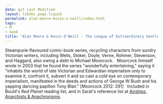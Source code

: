 ```yaml
---
date: git Last Modified
layout: libdoc_page.liquid
permalink: alan-moore-kevin-o-neill/index.html
tags:
- M
- book
title: "Alan Moore & Kevin O'Neill - The League of Extraordinary Gentlemen"
---
```


Steampunk-flavoured comic-book series, recycling  characters from sundry Victorian writers, including Wells, Stoker, Doyle, Verne,  Rohmer, Stevenson, and Haggard, also owing a debt to Michael Moorcock.
 
Moorcock himself wrote in 2003 that he found the series  "wonderfully entertaining," saying it "inhabits the world of late Victorian and  Edwardian imperialism only to examine it, confront it, subvert it and so cast a  cold eye on contemporary imperialism, manifested in the deeds and actions of  George W Bush and his yapping dancing papillon Tony Blair." [Moorcock 2012: 291]
 
Included in Bould's  _Red Planet_ reading list, and in Sarat's reference list at <a href="https://steampunkanarchist.wordpress.com/">Airships, Anarchists &amp;  Anachronisms</a>.